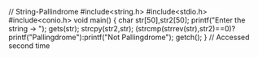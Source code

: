 // String-Pallindrome
#include<string.h>
#include<stdio.h>
#include<conio.h>
void main()
{
char str[50],str2[50];
printf("Enter the string -> ");
gets(str);
strcpy(str2,str);
(strcmp(strrev(str),str2)==0)?printf("Pallingdrome"):printf("Not Pallingdrome");
getch();
}
// Accessed second time
